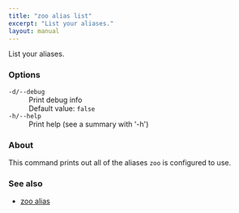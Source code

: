 ```yaml
---
title: "zoo alias list"
excerpt: "List your aliases."
layout: manual
---
```


List your aliases.

### Options

<dl class="flags">
   <dt><code>-d/--debug</code></dt>
   <dd>Print debug info<br/>Default value: <code>false</code></dd>

   <dt><code>-h/--help</code></dt>
   <dd>Print help (see a summary with '-h')</dd>
</dl>


### About

This command prints out all of the aliases `zoo` is configured to use.

### See also

* [zoo alias](./zoo_alias)